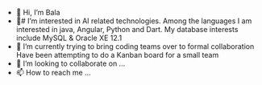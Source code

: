 - 👋 Hi, I’m Bala
- 👀# I’m interested in AI related technologies. Among the languages I am interested in java, Angular, Python and Dart. My database interests include MySQL & Oracle XE 12.1
- 🌱 I’m currently trying to bring coding teams over to formal collaboration
Have been attempting to do a Kanban board for a small team
- 💞️ I’m looking to collaborate on ...
- 📫 How to reach me ...

<!---
gbsasia/gbsasia is a ✨ special ✨ repository because its `README.md` (this file) appears on your GitHub profile.
You can click the Preview link to take a look at your changes.
--->
